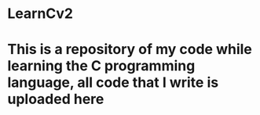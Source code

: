 # LearnCv2
# This is a repository of my code while learning the C programming language, all code that I write is uploaded here

